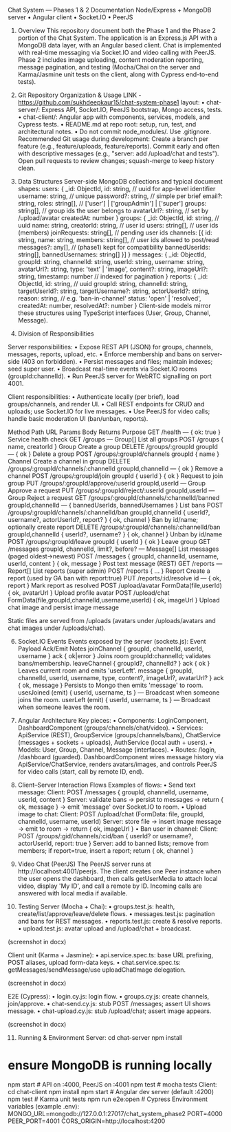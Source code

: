 Chat System — Phases 1 & 2 Documentation
Node/Express + MongoDB server • Angular client • Socket.IO • PeerJS

1.	Overview
This repository document both the Phase 1 and the Phase 2 portion of the Chat System. The application is an Express.js API with a MongoDB data layer, with an Angular based client. Chat is implemented with real-time messaging via Socket.IO and video calling with PeerJS. Phase 2 includes image uploading, content moderation reporting, message pagination, and testing (Mocha/Chai on the server and Karma/Jasmine unit tests on the client, along with Cypress end-to-end tests).


2. Git Repository Organization & Usage
LINK - https://github.com/sukhdeepkaur15/chat-system-phase1
layout:
•	chat-server/: Express API, Socket.IO, PeerJS bootstrap, Mongo access, tests.
•	chat-client/: Angular app with components, services, models, and Cypress tests.
•	README.md at repo root: setup, run, test, and architectural notes.
•	Do not commit node_modules/. Use .gitignore.
Recommended Git usage during development:
Create a branch per feature (e.g., feature/uploads, feature/reports).
Commit early and often with descriptive messages (e.g., "server: add /upload/chat and tests").
Open pull requests to review changes; squash-merge to keep history clean.

3. Data Structures
Server-side MongoDB collections and typical document shapes:
users: {
  _id: ObjectId,
  id: string,                // uuid for app-level identifier
  username: string,          // unique
  password?: string,         // simple per brief
  email?: string,
  roles: string[],           // ['user'] | ['groupAdmin'] | ['super']
  groups: string[],          // group ids the user belongs to
  avatarUrl?: string,        // set by /upload/avatar
  createdAt: number
}
groups: {
  _id: ObjectId,
  id: string,                // uuid
  name: string,
  creatorId: string,         // user id
  users: string[],           // user ids (members)
  joinRequests: string[],    // pending user ids
  channels: [{
    id: string, name: string,
    members: string[],       // user ids allowed to post/read
    messages?: any[],        // (phase1) kept for compatibility
    bannedUserIds: string[],
    bannedUsernames: string[]
  }]
}
messages: {
  _id: ObjectId,
  groupId: string,
  channelId: string,
  userId: string,
  username: string,
  avatarUrl?: string,
  type: 'text' | 'image',
  content?: string,
  imageUrl?: string,
  timestamp: number          // indexed for pagination
}
reports: {
  _id: ObjectId,
  id: string,                // uuid
  groupId: string,
  channelId: string,
  targetUserId?: string,
  targetUsername?: string,
  actorUserId?: string,
  reason: string,            // e.g. 'ban-in-channel'
  status: 'open' | 'resolved',
  createdAt: number,
  resolvedAt?: number
}
Client-side models mirror these structures using TypeScript interfaces (User, Group, Channel, Message).


4. Division of Responsibilities
   
Server responsibilities:
•	Expose REST API (JSON) for groups, channels, messages, reports, upload, etc.
•	Enforce membership and bans on server-side (403 on forbidden).
•	Persist messages and files; maintain indexes; seed super user.
•	Broadcast real-time events via Socket.IO rooms (groupId:channelId).
•	Run PeerJS server for WebRTC signalling on port 4001.

Client responsibilities:
•	Authenticate locally (per brief), load groups/channels, and render UI.
•	Call REST endpoints for CRUD and uploads; use Socket.IO for live messages.
•	Use PeerJS for video calls; handle basic moderation UI (ban/unban, reports).

Method	Path	URL Params	Body	Returns	Purpose
GET	/health		—	{ ok: true }	Service health check
GET	/groups		—	Group[]	List all groups
POST	/groups		{ name, creatorId }	Group	Create a group
DELETE	/groups/:groupId	groupId	—	{ ok }	Delete a group
POST	/groups/:groupId/channels	groupId	{ name }	Channel	Create a channel in group
DELETE	/groups/:groupId/channels/:channelId	groupId,channelId	—	{ ok }	Remove a channel
POST	/groups/:groupId/join	groupId	{ userId }	{ ok }	Request to join group
PUT	/groups/:groupId/approve/:userId	groupId,userId	—	Group	Approve a request
PUT	/groups/:groupId/reject/:userId	groupId,userId	—	Group	Reject a request
GET	/groups/:groupId/channels/:channelId/banned	groupId,channelId	—	{ bannedUserIds, bannedUsernames }	List bans
POST	/groups/:groupId/channels/:channelId/ban	groupId,channelId	{ userId?, username?, actorUserId?, report? }	{ ok, channel }	Ban by id/name; optionally create report
DELETE	/groups/:groupId/channels/:channelId/ban	groupId,channelId	{ userId?, username? }	{ ok, channel }	Unban by id/name
POST	/groups/:groupId/leave	groupId	{ userId }	{ ok }	Leave group
GET	/messages	groupId, channelId, limit?, before?	—	Message[]	List messages (paged oldest→newest)
POST	/messages		{ groupId, channelId, username, userId, content }	{ ok, message }	Post text message (REST)
GET	/reports		—	Report[]	List reports (super admin)
POST	/reports		{ ... }	Report	Create a report (used by GA ban with report:true)
PUT	/reports/:id/resolve	id	—	{ ok, report }	Mark report as resolved
POST	/upload/avatar		FormData(file,userId)	{ ok, avatarUrl }	Upload profile avatar
POST	/upload/chat		FormData(file,groupId,channelId,username,userId)	{ ok, imageUrl }	Upload chat image and persist image message
 
Static files are served from /uploads (avatars under /uploads/avatars and chat images under /uploads/chat).


6. Socket.IO Events
Events exposed by the server (sockets.js):
Event	Payload	Ack/Emit	Notes
joinChannel	{ groupId, channelId, userId, username }	ack { ok|error }	Joins room groupId:channelId; validates bans/membership.
leaveChannel	{ groupId?, channelId? }	ack { ok }	Leaves current room and emits 'userLeft'.
message	{ groupId, channelId, userId, username, type, content?, imageUrl?, avatarUrl? }	ack { ok, message }	Persists to Mongo then emits 'message' to room.
userJoined (emit)	{ userId, username, ts }	—	Broadcast when someone joins the room.
userLeft (emit)	{ userId, username, ts }	—	Broadcast when someone leaves the room.


7. Angular Architecture
Key pieces:
•	Components: LoginComponent, DashboardComponent (groups/channels/chat/video).
•	Services: ApiService (REST), GroupService (groups/channels/bans), ChatService (messages + sockets + uploads), AuthService (local auth + users).
•	Models: User, Group, Channel, Message (interfaces).
•	Routes: /login, /dashboard (guarded).
DashboardComponent wires message history via ApiService/ChatService, renders avatars/images, and controls PeerJS for video calls (start, call by remote ID, end).


8. Client–Server Interaction Flows
Examples of flows:
•	Send text message:
Client: POST /messages  { groupId, channelId, username, userId, content }
Server: validate bans → persist to messages → return { ok, message } → emit 'message' over Socket.IO to room.
•	Upload image to chat:
Client: POST /upload/chat  (FormData: file, groupId, channelId, username, userId)
Server: store file → insert image message → emit to room → return { ok, imageUrl }
•	Ban user in channel:
Client: POST /groups/:gid/channels/:cid/ban  { userId? or username?, actorUserId, report: true }
Server: add to banned lists; remove from members; if report=true, insert a report; return { ok, channel }


9. Video Chat (PeerJS)
The PeerJS server runs at http://localhost:4001/peerjs. The client creates one Peer instance when the user opens the dashboard, then calls getUserMedia to attach local video, display 'My ID', and call a remote by ID. Incoming calls are answered with local media if available.


10. Testing
Server (Mocha + Chai):
•	groups.test.js: health, create/list/approve/leave/delete flows.
•	messages.test.js: pagination and bans for REST messages.
•	reports.test.js: create & resolve reports.
•	upload.test.js: avatar upload and /upload/chat + broadcast.
 
(screenshot in docx)

Client unit (Karma + Jasmine):
•	api.service.spec.ts: base URL prefixing, POST aliases, upload form-data keys.
•	chat.service.spec.ts: getMessages/sendMessage/use uploadChatImage delegation.

(screenshot in docx) 
 
E2E (Cypress):
•	login.cy.js: login flow.
•	groups.cy.js: create channels, join/approve.
•	chat-send.cy.js: stub POST /messages; assert UI shows message.
•	chat-upload.cy.js: stub /upload/chat; assert image appears.

 (screenshot in docx)

 
11. Running & Environment
Server:
cd chat-server
npm install
# ensure MongoDB is running locally
npm start   # API on :4000, PeerJS on :4001
npm test    # mocha tests
Client:
cd chat-client
npm install
npm start   # Angular dev server (default :4200)
npm test    # Karma unit tests
npm run e2e:open   # Cypress
Environment variables (example .env):
MONGO_URL=mongodb://127.0.0.1:27017/chat_system_phase2
PORT=4000
PEER_PORT=4001
CORS_ORIGIN=http://localhost:4200
